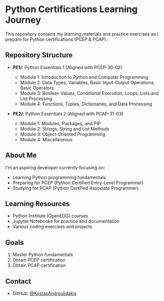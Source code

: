 # Python Certifications Learning Journey

This repository contains my learning materials and practice exercises as I prepare for Python certifications (PCEP & PCAP).

## Repository Structure

- **PE1/**: Python Essentials 1 (Aligned with PCEP-30-02)
  - Module 1: Introduction to Python and Computer Programming
  - Module 2: Data Types, Variables, Basic Input-Output Operations, Basic Operators
  - Module 3: Boolean Values, Conditional Execution, Loops, Lists and List Processing
  - Module 4: Functions, Tuples, Dictionaries, and Data Processing

- **PE2/**: Python Essentials 2 (Aligned with PCAP-31-03)
  - Module 1: Modules, Packages, and PIP
  - Module 2: Strings, String and List Methods
  - Module 3: Object-Oriented Programming
  - Module 4: Miscellaneous

## About Me

I'm an aspiring developer currently focusing on:
- Learning Python programming fundamentals
- Preparing for PCEP (Python Certified Entry-Level Programmer)
- Studying for PCAP (Python Certified Associate Programmer)

## Learning Resources

- Python Institute (OpenEDG) courses
- Jupyter Notebooks for practice and documentation
- Various coding exercises and projects

## Goals

1. Master Python fundamentals
2. Obtain PCEP certification
3. Obtain PCAP certification


## Contact

- GitHub: [@KostasAndroulidakis](https://github.com/KostasAndroulidakis)
